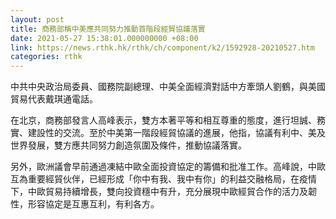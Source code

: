 ```yaml
---
layout: post
title: 商務部稱中美應共同努力推動首階段經貿協議落實
date: 2021-05-27 15:38:01.000000000 +08:00
link: https://news.rthk.hk/rthk/ch/component/k2/1592928-20210527.htm
categories: rthk
---
```


中共中央政治局委員、國務院副總理、中美全面經濟對話中方牽頭人劉鶴，與美國貿易代表戴琪通電話。

在北京，商務部發言人高峰表示，雙方本著平等和相互尊重的態度，進行坦誠、務實、建設性的交流。至於中美第一階段經貿協議的進展，他指，協議有利中、美及世界發展，雙方應共同努力創造氛圍及條件，推動協議落實。

另外，歐洲議會早前通過凍結中歐全面投資協定的籌備和批准工作。高峰說，中歐互為重要經貿伙伴，已經形成「你中有我、我中有你」的利益交融格局，在疫情下，中歐貿易持續增長，雙向投資穩中有升，充分展現中歐經貿合作的活力及韌性，形容協定是互惠互利，有利各方。
